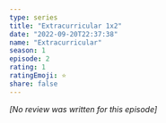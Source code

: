 ```yaml
---
type: series
title: "Extracurricular 1x2"
date: "2022-09-20T22:37:38"
name: "Extracurricular"
season: 1
episode: 2
rating: 1
ratingEmoji: ⭐️
share: false
---
```


_[No review was written for this episode]_
